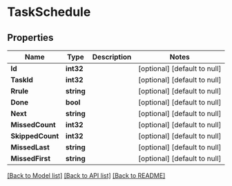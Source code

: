 # TaskSchedule

## Properties
Name | Type | Description | Notes
------------ | ------------- | ------------- | -------------
**Id** | **int32** |  | [optional] [default to null]
**TaskId** | **int32** |  | [optional] [default to null]
**Rrule** | **string** |  | [optional] [default to null]
**Done** | **bool** |  | [optional] [default to null]
**Next** | **string** |  | [optional] [default to null]
**MissedCount** | **int32** |  | [optional] [default to null]
**SkippedCount** | **int32** |  | [optional] [default to null]
**MissedLast** | **string** |  | [optional] [default to null]
**MissedFirst** | **string** |  | [optional] [default to null]

[[Back to Model list]](../README.md#documentation-for-models) [[Back to API list]](../README.md#documentation-for-api-endpoints) [[Back to README]](../README.md)


